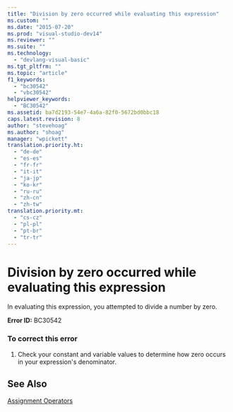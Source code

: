 ```yaml
---
title: "Division by zero occurred while evaluating this expression"
ms.custom: ""
ms.date: "2015-07-20"
ms.prod: "visual-studio-dev14"
ms.reviewer: ""
ms.suite: ""
ms.technology: 
  - "devlang-visual-basic"
ms.tgt_pltfrm: ""
ms.topic: "article"
f1_keywords: 
  - "bc30542"
  - "vbc30542"
helpviewer_keywords: 
  - "BC30542"
ms.assetid: ba7d2193-54e7-4a6a-82f0-5672bd0bbc18
caps.latest.revision: 8
author: "stevehoag"
ms.author: "shoag"
manager: "wpickett"
translation.priority.ht: 
  - "de-de"
  - "es-es"
  - "fr-fr"
  - "it-it"
  - "ja-jp"
  - "ko-kr"
  - "ru-ru"
  - "zh-cn"
  - "zh-tw"
translation.priority.mt: 
  - "cs-cz"
  - "pl-pl"
  - "pt-br"
  - "tr-tr"
---
```

# Division by zero occurred while evaluating this expression
In evaluating this expression, you attempted to divide a number by zero.  
  
 **Error ID:** BC30542  
  
### To correct this error  
  
1.  Check your constant and variable values to determine how zero occurs in your expression's denominator.  
  
## See Also  
 [Assignment Operators](../../visual-basic\language-reference\operators/assignment-operators.md)